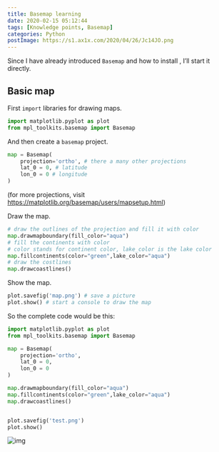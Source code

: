 ```yaml
---
title: Basemap learning
date: 2020-02-15 05:12:44
tags: [Knowledge points, Basemap]
categories: Python
postImage: https://s1.ax1x.com/2020/04/26/Jc14JO.png
---
```


Since I have already introduced `Basemap` and how to install , I’ll start it directly.

<!--more-->

## Basic map

First `import` libraries for drawing maps.

```python
import matplotlib.pyplot as plot 
from mpl_toolkits.basemap import Basemap
```

And then create a `basemap` project.

```python
map = Basemap(
    projection='ortho', # there a many other projections
    lat_0 = 0, # latitude
    lon_0 = 0 # longitude
)
```

(for more projections, visit https://matplotlib.org/basemap/users/mapsetup.html)

Draw the map.

```python
# draw the outlines of the projection and fill it with color
map.drawmapboundary(fill_color="aqua")
# fill the continents with color
# color stands for continent color, lake_color is the lake color
map.fillcontinents(color="green",lake_color="aqua")
# draw the costlines
map.drawcoastlines()
```

Show the map.

```python
plot.savefig('map.png') # save a picture
plot.show() # start a console to draw the map
```

So the complete code would be this:

```python
import matplotlib.pyplot as plot 
from mpl_toolkits.basemap import Basemap

map = Basemap(
    projection='ortho',
    lat_0 = 0, 
    lon_0 = 0
)

map.drawmapboundary(fill_color="aqua")
map.fillcontinents(color="green",lake_color="aqua") 
map.drawcoastlines()


plot.savefig('test.png')
plot.show()
```

![img](https://s2.ax1x.com/2020/02/15/1xYNlD.png)
